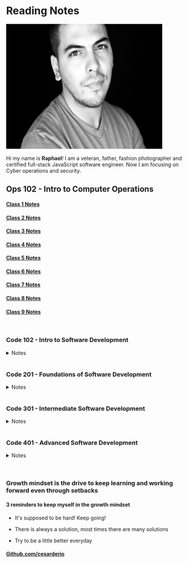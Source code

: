 # Reading Notes

<!-- ![](./img/RC.JPEG =250x250) -->
<img src="./img/RC.JPEG" width="425" height="340">

Hi my name is **Raphael**! I am a veteran, father, fashion photographer and certified full-stack JavaScript software engineer. Now I am focusing on Cyber operations and security.

<!-- <details>

<summary> Ops 102 - Intro to Computer Operations </summary>

<br>

<a href="./102d8-reading-notes/class1">Class 1 Notes</a>

<br>

<a href="./102d8-reading-notes/class2">Class 2 Notes</a>

</details> -->

## Ops 102 - Intro to Computer Operations

#### [Class 1 Notes](/102d8-reading-notes/class1.md)

#### [Class 2 Notes](/102d8-reading-notes/class2.md)

#### [Class 3 Notes](/102d8-reading-notes/class3.md)

#### [Class 4 Notes](/102d8-reading-notes/class4.md)

#### [Class 5 Notes](/102d8-reading-notes/class5.md)

#### [Class 6 Notes](/102d8-reading-notes/class6.md)

#### [Class 7 Notes](/102d8-reading-notes/class7.md)

#### [Class 8 Notes](/102d8-reading-notes/class8.md)

#### [Class 9 Notes](/102d8-reading-notes/class9.md)

<br>

### Code 102 - Intro to Software Development

<details>

<summary> Notes </summary>

<br>

<a href="./JS/102-reading-notes/class2">Class 2 Notes</a>

<br>
<br>

<a href="./JS/102-reading-notes/class3">Class 3 Notes</a>

<br>
<br>

<a href="./JS/102-reading-notes/class4">Class 4 Notes</a>

<br>
<br>

<a href="./JS/102-reading-notes/class5">Class 5 Notes</a>

<br>
<br>

<a href="./JS/102-reading-notes/class6">Class 6 Notes</a>

<br>
<br>

<a href="./JS/102-reading-notes/class7">Class 7 Notes</a>

<br>
<br>

<a href="./JS/102-reading-notes/class8">Class 8 Notes</a>

<br>
<br>

</details>

<!-- ## Code 102 - Intro to Software Development

#### [Class 2 Notes](/JS/102-reading-notes/class2.md)

#### [Class 3 Notes](/JS/102-reading-notes/class3.md)

#### [Class 4 Notes](/JS/102-reading-notes/class4.md)

#### [Class 5 Notes](/JS/102-reading-notes/class5.md)

#### [Class 6 Notes](/JS/102-reading-notes/class6.md)

#### [Class 7 Notes](/JS/102-reading-notes/class7.md)

#### [Class 8 Notes](/JS/102-reading-notes/class8.md) -->

<br>

### Code 201 - Foundations of Software Development

<details>

<summary> Notes </summary>

<br>

<a href="./JS/201-reading-notes/class1">Class 1 Notes</a>

<br>
<br>

<a href="./JS/201-reading-notes/class2">Class 2 Notes</a>

<br>
<br>

<a href="./JS/201-reading-notes/class3">Class 3 Notes</a>

<br>
<br>

<a href="./JS/201-reading-notes/class4">Class 4 Notes</a>

<br>
<br>

<a href="./JS/201-reading-notes/class5">Class 5 Notes</a>

<br>
<br>

<a href="./JS/201-reading-notes/class6">Class 6 Notes</a>

<br>
<br>

<a href="./JS/201-reading-notes/class7">Class 7 Notes</a>

<br>
<br>

<a href="./JS/201-reading-notes/class8">Class 8 Notes</a>

<br>
<br>

<a href="./JS/201-reading-notes/class9">Class 9 Notes</a>

<br>
<br>

<a href="./JS/201-reading-notes/class10">Class 10 Notes</a>

<br>
<br>

<a href="./JS/201-reading-notes/class11">Class 11 Notes</a>

<br>
<br>

<a href="./JS/201-reading-notes/class12">Class 12 Notes</a>

<br>
<br>

<a href="./JS/201-reading-notes/class13">Class 13 Notes</a>

<br>
<br>

<a href="./JS/201-reading-notes/class14">Class 14 Notes</a>

<br>
<br>

<a href="./JS/201-reading-notes/class15">Class 15 Notes</a>

<br>
<br>

</details>

<!-- ## Code 201 - Foundations of Software Development

#### [Class 1 Notes](/JS/201-reading-notes/class-01.md)

#### [Class 2 Notes](/JS/201-reading-notes/class-02.md)

#### [Class 3 Notes](/JS/201-reading-notes/class-03.md)

#### [Class 4 Notes](/JS/201-reading-notes/class-04.md)

#### [Class 5 Notes](/JS/201-reading-notes/class-05.md)

#### [Class 6 Notes](/JS/201-reading-notes/class-06.md)

#### [Class 7 Notes](/JS/201-reading-notes/class-07.md)

#### [Class 8 Notes](/JS/201-reading-notes/class-08.md)

#### [Class 9 Notes](/JS/201-reading-notes/class-09.md)

#### [Class 10 Notes](/JS/201-reading-notes/class-10.md)

#### [Class 11 Notes](/JS/201-reading-notes/class-11.md)

#### [Class 12 Notes](/JS/201-reading-notes/class-12.md)

#### [Class 13 Notes](/JS/201-reading-notes/class-13.md)

#### [Class 14 Notes](/JS/201-reading-notes/class-14.md)

#### [Class 15 Notes](/JS/201-reading-notes/class-14-Psychological-Safety.md) -->

<br>

### Code 301 - Intermediate Software Development

<details>

<summary> Notes </summary>

<br>

<a href="./JS/301-reading-notes/class1">Class 1 Notes</a>

<br>
<br>

<a href="./JS/301-reading-notes/class2">Class 2 Notes</a>

<br>
<br>

<a href="./JS/301-reading-notes/class3">Class 3 Notes</a>

<br>
<br>

<a href="./JS/301-reading-notes/class4">Class 4 Notes</a>

<br>
<br>

<a href="./JS/301-reading-notes/class5">Class 5 Notes</a>

<br>
<br>

<a href="./JS/301-reading-notes/class6">Class 6 Notes</a>

<br>
<br>

<a href="./JS/301-reading-notes/class7">Class 7 Notes</a>

<br>
<br>

<a href="./JS/301-reading-notes/class8">Class 8 Notes</a>

<br>
<br>

<a href="./JS/301-reading-notes/class9">Class 9 Notes</a>

<br>
<br>

<a href="./JS/301-reading-notes/class10">Class 10 Notes</a>

<br>
<br>

<a href="./JS/301-reading-notes/class11">Class 11 Notes</a>

<br>
<br>

<a href="./JS/301-reading-notes/class12">Class 12 Notes</a>

<br>
<br>

<a href="./JS/301-reading-notes/class13">Class 13 Notes</a>

<br>
<br>

<a href="./JS/301-reading-notes/class14">Class 14 Notes</a>

<br>
<br>

<a href="./JS/301-reading-notes/class15">Class 15 Notes</a>

<br>
<br>

</details>

<!-- ## Code 301 - Intermediate Software Development

#### [Class 1 Notes](/JS/301-reading-notes/class-01.md)

#### [Class 2 Notes](/JS/301-reading-notes/class-02.md)

#### [Class 3 Notes](/JS/301-reading-notes/class-03.md)

#### [Class 4 Notes](/JS/301-reading-notes/class-04.md)

#### [Class 5 Notes](/JS/301-reading-notes/class-05.md)

#### [Class 6 Notes](/JS/301-reading-notes/class-06.md)

#### [Class 7 Notes](/JS/301-reading-notes/class-07.md)

#### [Class 8 Notes](/JS/301-reading-notes/class-08.md)

#### [Class 9 Notes](/JS/301-reading-notes/class-09.md)

#### [Class 10 Notes](/JS/301-reading-notes/class-10.md)

#### [Class 11 Notes](/JS/301-reading-notes/class-11.md)

#### [Class 12 Notes](/JS/301-reading-notes/class-12.md)

#### [Class 13 Notes](/JS/301-reading-notes/class-13.md)

#### [Class 14 Notes](/JS/301-reading-notes/class-14.md)

#### [Class 15 Notes](/JS/301-reading-notes/class-15.md) -->

<br>

### Code 401 - Advanced Software Development

<details>

<summary> Notes </summary>

<br>

<a href="./JS/401-reading-notes/Engineering-Readings">Engineering Readings</a>

<br>
<br>

<a href="./JS/401-reading-notes/Data-Structures-and-Algorithms">Data Structures and Algorithms</a>

<br>
<br>

<a href="./JS/401-reading-notes/The-Growth-Mindset">The Growth Mindset</a>

<br>
<br>

<a href="./JS/401-reading-notes/SQL">SQL & Relational Databases</a>

<br>
<br>

<a href="./JS/401-reading-notes/Bash-Command-Line">BASH Command Line</a>

<br>
<br>

<a href="./JS/401-reading-notes/class1">Class 1 Notes</a>

<br>
<br>

<a href="./JS/401-reading-notes/class2">Class 2 Notes</a>

<br>
<br>

<a href="./JS/401-reading-notes/class3">Class 3 Notes</a>

<br>
<br>

<a href="./JS/401-reading-notes/class4">Class 4 Notes</a>

<br>
<br>

<a href="./JS/401-reading-notes/class5">Class 5 Notes</a>

<br>
<br>

<a href="./JS/401-reading-notes/class6">Class 6 Notes</a>

<br>
<br>

<a href="./JS/401-reading-notes/class7">Class 7 Notes</a>

<br>
<br>

<a href="./JS/401-reading-notes/class8">Class 8 Notes</a>

<br>
<br>
<a href="./JS/401-reading-notes/Workshop2">Your Why Workshop</a>

<br>
<br>

<a href="./JS/401-reading-notes/class9">Class 9 Notes</a>

<br>
<br>

<a href="./JS/401-reading-notes/class10">Class 10 Notes</a>

<br>
<br>

<a href="./JS/401-reading-notes/Stacks-Queues">Stacks & Queues</a>

<br>
<br>

<a href="./JS/401-reading-notes/class11">Class 11 Notes</a>

<br>
<br>

<a href="./JS/401-reading-notes/class12">Class 12 Notes</a>

<br>
<br>

<a href="./JS/401-reading-notes/class13">Class 13 Notes</a>

<br>
<br>

<a href="./JS/401-reading-notes/class14">Class 14 Notes</a>

<br>
<br>

<a href="./JS/401-reading-notes/class15">Class 15 Notes</a>

<br>
<br>

<a href="./JS/401-reading-notes/class16">Class 16 Notes</a>

<br>
<br>

<a href="./JS/401-reading-notes/class17">Class 17 Notes</a>

<br>
<br>

<a href="./JS/401-reading-notes/class18">Class 18 Notes</a>

<br>
<br>

<a href="./JS/401-reading-notes/class19">Class 19 Notes</a>

<br>
<br>

<a href="./JS/401-reading-notes/class20">Class 20 Notes</a>

<br>
<br>

<a href="./JS/401-reading-notes/class21">Class 21 Notes</a>

<br>
<br>

<a href="./JS/401-reading-notes/class22">Class 22 Notes</a>

<br>
<br>

<a href="./JS/401-reading-notes/class23">Class 23 Notes</a>

<br>
<br>

<a href="./JS/401-reading-notes/class24">Class 24 Notes</a>

<br>
<br>

<a href="./JS/401-reading-notes/class25">Class 25 Notes</a>

<br>
<br>

<a href="./JS/401-reading-notes/class26">Class 26 Notes</a>

<br>
<br>

<a href="./JS/401-reading-notes/class27">Class 27 Notes</a>

<br>
<br>

<a href="./JS/401-reading-notes/class28">Class 28 Notes</a>

<br>
<br>

<a href="./JS/401-reading-notes/class29">Class 29 Notes</a>

<br>
<br>

<a href="./JS/401-reading-notes/class30">Class 30 Notes</a>

<br>
<br>

<a href="./JS/401-reading-notes/class31">Class 31 Notes</a>

<br>
<br>

<a href="./JS/401-reading-notes/class32">Class 32 Notes</a>

<br>
<br>

<a href="./JS/401-reading-notes/class33">Class 33 Notes</a>

<br>
<br>

<a href="./JS/401-reading-notes/class34">Class 34 Notes</a>

<br>
<br>

<a href="./JS/401-reading-notes/class35">Class 35 Notes</a>

<br>
<br>

<a href="./JS/401-reading-notes/class36">Class 36 Notes</a>

<br>
<br>

<a href="./JS/401-reading-notes/class37">Class 37 Notes</a>

<br>
<br>

<a href="./JS/401-reading-notes/class38">Class 38 Notes</a>

<br>
<br>

<a href="./JS/401-reading-notes/class39">Class 39 Notes</a>

<br>
<br>

<a href="./JS/401-reading-notes/class40">Class 40 Notes</a>

<br>
<br>

<a href="./JS/401-reading-notes/class41">Class 41 Notes</a>

<br>
<br>

<a href="./JS/401-reading-notes/class42">Class 42 Notes</a>

<br>
<br>

<a href="./JS/401-reading-notes/class43">Class 43 Notes</a>

<br>
<br>

</details>

<br>
<br>

<!-- ## Code 401 - Advanced Software Development

#### [Engineering Readings](/JS/401-reading-notes/Engineering-Readings.md)

#### [Data Structures and Algorithms](/JS/401-reading-notes/Data-Structures-and-Algorithms.md)

#### [The Growth Mindset](/JS/401-reading-notes/The-Growth-Mindset.md)

#### [SQL & Relational Databases](/JS/401-reading-notes/SQL.md)

#### [BASH Command Line](/JS/401-reading-notes/Bash-Command-Line.md)

#### [Class 1 Notes](/JS/401-reading-notes/class-01.md)

#### [Class 2 Notes](/JS/401-reading-notes/class-02.md)

#### [Class 3 Notes](/JS/401-reading-notes/class-03.md)

#### [Class 4 Notes](/JS/401-reading-notes/class-04.md)

#### [Class 5 Notes](/JS/401-reading-notes/class-05.md)

#### [Class 6 Notes](/JS/401-reading-notes/class-06.md)

#### [Class 7 Notes](/JS/401-reading-notes/class-07.md)

#### [Class 8 Notes](/JS/401-reading-notes/class-08.md)

#### [Your Why Workshop](/JS/401-reading-notes/Workshop2.md)

#### [Class 9 Notes](/JS/401-reading-notes/class-09.md)

#### [Class 10 Notes](/JS/401-reading-notes/class-10.md)

#### [Stacks and Queues](/JS/401-reading-notes/Stacks-Queues.md)

#### [Class 11 Notes](/JS/401-reading-notes/class-11.md)

#### [Class 12 Notes](/JS/401-reading-notes/class-12.md)

#### [Class 13 Notes](/JS/401-reading-notes/class-13.md)

#### [Class 14 Notes](/JS/401-reading-notes/class-14.md)

#### [Class 15 Notes](/JS/401-reading-notes/class-15.md)

#### [Class 16 Notes](/JS/401-reading-notes/class-16.md)

#### [Class 17 Notes](/JS/401-reading-notes/class-17.md)

#### [Class 18 Notes](/JS/401-reading-notes/class-18.md)

#### [Class 19 Notes](/JS/401-reading-notes/class-19.md)

#### [Class 20 Notes](/JS/401-reading-notes/class-20.md)

#### [Class 21 Notes](/JS/401-reading-notes/class-21.md)

#### [Class 22 Notes](/JS/401-reading-notes/class-22.md)

#### [Class 23 Notes](/JS/401-reading-notes/class-23.md)

#### [Class 24 Notes](/JS/401-reading-notes/class-24.md)

#### [Class 25 Notes](/JS/401-reading-notes/class-25.md)

#### [Class 26 Notes](/JS/401-reading-notes/class-26.md)

#### [Class 27 Notes](/JS/401-reading-notes/class-27.md)

#### [Class 28 Notes](/JS/401-reading-notes/class-28.md)

#### [Class 29 Notes](/JS/401-reading-notes/class-29.md)

#### [Class 30 Notes](/JS/401-reading-notes/class-30.md)

#### [Class 31 Notes](/JS/401-reading-notes/class-31.md)

#### [Class 32 Notes](/JS/401-reading-notes/class-32.md)

#### [Class 33 Notes](/JS/401-reading-notes/class-33.md)

#### [Class 34 Notes](/JS/401-reading-notes/class-34.md)

#### [Class 35 Notes](/JS/401-reading-notes/class-35.md)

#### [Class 36 Notes](/JS/401-reading-notes/class-36.md)

#### [Class 37 Notes](/JS/401-reading-notes/class-37.md)

#### [Class 38 Notes](/JS/401-reading-notes/class-38.md)

#### [Class 39 Notes](/JS/401-reading-notes/class-39.md)

#### [Class 40 Notes](/JS/401-reading-notes/class-40.md)

#### [Class 41 Notes](/JS/401-reading-notes/class-41.md)

#### [Class 42 Notes](/JS/401-reading-notes/class-42.md)

#### [Class 43 Notes](/JS/401-reading-notes/class-43.md) -->

### Growth mindset is the drive to keep learning and working forward even through setbacks

#### 3 reminders to keep myself in the growth mindset

* It's supposed to be hard! Keep going!

* There is always a solution, most times there are many solutions

* Try to be a little better everyday

#### [Github.com/cesarderio](https://github.com/cesarderio)

<!-- ![]() -->
